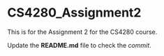 # CS4280_Assignment2
This is for the Assignment 2 for the CS4280 course.

Update the **README.md** file to check the *commit*.
